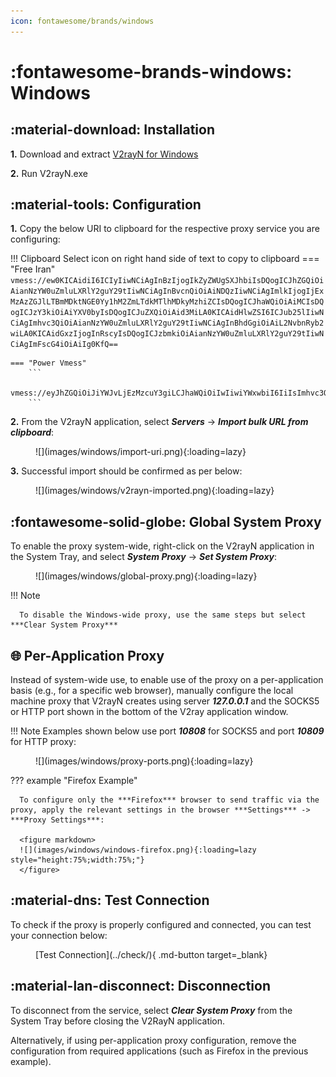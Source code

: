 ```yaml
---
icon: fontawesome/brands/windows
---
```


# :fontawesome-brands-windows: Windows

## :material-download: Installation
**1.** Download and extract [V2rayN for Windows](https://github.com/2dust/v2rayN/releases/download/5.38/v2rayN-Core.zip)

**2.** Run V2rayN.exe

## :material-tools: Configuration
**1.** Copy the below URI to clipboard for the respective proxy service you are configuring:

!!! Clipboard
    Select icon on right hand side of text to copy to clipboard
    === "Free Iran"
        ```
        vmess://ew0KICAidiI6ICIyIiwNCiAgInBzIjogIkZyZWUgSXJhbiIsDQogICJhZGQiOiAianNzYW0uZmluLXRlY2guY29tIiwNCiAgInBvcnQiOiAiNDQzIiwNCiAgImlkIjogIjExMzAzZGJlLTBmMDktNGE0Yy1hM2ZmLTdkMTlhMDkyMzhiZCIsDQogICJhaWQiOiAiMCIsDQogICJzY3kiOiAiYXV0byIsDQogICJuZXQiOiAid3MiLA0KICAidHlwZSI6ICJub25lIiwNCiAgImhvc3QiOiAianNzYW0uZmluLXRlY2guY29tIiwNCiAgInBhdGgiOiAiL2NvbnRyb2wiLA0KICAidGxzIjogInRscyIsDQogICJzbmkiOiAianNzYW0uZmluLXRlY2guY29tIiwNCiAgImFscG4iOiAiIg0KfQ==
        ```

    === "Power Vmess"
        ```
        vmess://eyJhZGQiOiJiYWJvLjEzMzcuY3giLCJhaWQiOiIwIiwiYWxwbiI6IiIsImhvc3QiOiJiYWJvLjEzMzcuY3giLCJpZCI6ImVjNjFkNzQxLWQ5NWQtNGM2Ni1iMzU2LTBlZDg5NzgzMTllOSIsIm5ldCI6IndzIiwicGF0aCI6Ii9jb250cm9sLyIsInBvcnQiOiI0NDMiLCJwcyI6IlBvd2VyLVZNRVNTIiwic2N5IjoiYXV0byIsInNuaSI6ImJhYm8uMTMzNy5jeCIsInRscyI6InRscyIsInR5cGUiOiIiLCJ2IjoiMiJ9
        ```

**2.** From the V2rayN application, select ***Servers*** -> ***Import bulk URL from clipboard***:
   
<figure markdown>
   ![](images/windows/import-uri.png){:loading=lazy}
</figure>

**3.** Successful import should be confirmed as per below:

<figure markdown>
   ![](images/windows/v2rayn-imported.png){:loading=lazy}
</figure>

## :fontawesome-solid-globe: Global System Proxy

To enable the proxy system-wide, right-click on the V2rayN application in the System Tray, and select ***System Proxy*** -> ***Set System Proxy***:

<figure markdown>
   ![](images/windows/global-proxy.png){:loading=lazy}
</figure>
!!! Note

      To disable the Windows-wide proxy, use the same steps but select ***Clear System Proxy***

## :globe_with_meridians: Per-Application Proxy
Instead of system-wide use, to enable use of the proxy on a per-application basis (e.g., for a specific web browser), manually configure the local machine proxy that V2rayN creates using server ***127.0.0.1*** and the SOCKS5 or HTTP port shown in the bottom of the V2ray application window.

!!! Note
      Examples shown below use port ***10808*** for SOCKS5 and port ***10809*** for HTTP proxy:

<figure markdown>
![](images/windows/proxy-ports.png){:loading=lazy}
</figure>

??? example "Firefox Example"

      To configure only the ***Firefox*** browser to send traffic via the proxy, apply the relevant settings in the browser ***Settings*** -> ***Proxy Settings***:

      <figure markdown>
      ![](images/windows/windows-firefox.png){:loading=lazy style="height:75%;width:75%;"}
      </figure>

## :material-dns: Test Connection

To check if the proxy is properly configured and connected, you can test your connection below:

<figure markdown>
[Test Connection](../check/){ .md-button target=_blank}
</figure>

## :material-lan-disconnect: Disconnection

To disconnect from the service, select ***Clear System Proxy*** from the System Tray before closing the V2RayN application. 

Alternatively, if using per-application proxy configuration, remove the configuration from required applications (such as Firefox in the previous example).